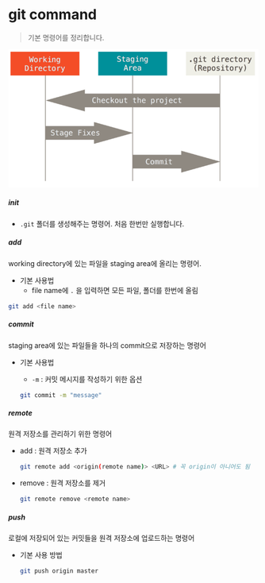 # git command

> 기본 명령어를 정리합니다.

![Git - Git 기초](command.assets/areas.png)

##### init

- `.git` 폴더를 생성해주는 명령어. 처음 한번만 실행합니다.



##### add

working directory에 있는 파일을 staging area에 올리는 명령어.

- 기본 사용법
  - file name에 `.` 을 입력하면 모든 파일, 폴더를 한번에 올림

```bash
git add <file name>
```



##### commit

staging area에 있는 파일들을 하나의 commit으로 저장하는 명령어

- 기본 사용법

  - `-m` : 커밋 메시지를 작성하기 위한 옵션

  ```bash
  git commit -m "message"
  ```



##### remote

원격 저장소를 관리하기 위한 명령어



- add  : 원격 저장소 추가

  ``` bash
  git remote add <origin(remote name)> <URL> # 꼭 origin이 아니어도 됨
  ```

  

- remove : 원격 저장소를 제거

  ```bash
  git remote remove <remote name> 
  ```



##### push

로컬에 저장되어 있는 커밋들을 원격 저장소에 업로드하는 명령어

- 기본 사용 방법

  ```bash
  git push origin master
  ```

  